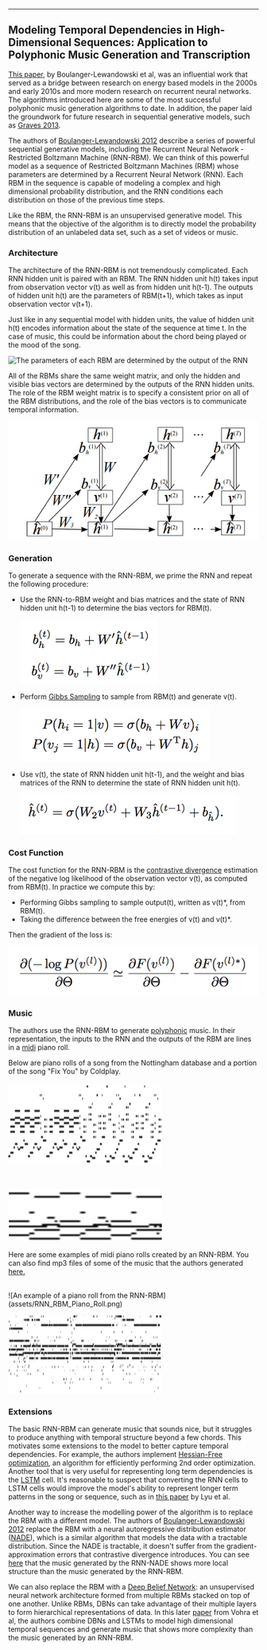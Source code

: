 ----
## Modeling Temporal Dependencies in High-Dimensional Sequences: Application to Polyphonic Music Generation and Transcription

[This paper](http://www-etud.iro.umontreal.ca/~boulanni/ICML2012.pdf), by Boulanger-Lewandowski et al, was an influential work that served as a bridge between research on energy based models in the 2000s and early 2010s and more modern research on recurrent neural networks. The algorithms introduced here are some of the most successful polyphonic music generation algorithms to date. In addition, the paper laid the groundwork for future research in sequential generative models, such as [Graves 2013](http://arxiv.org/pdf/1308.0850v5.pdf). 

The authors of [Boulanger-Lewandowski 2012](http://www-etud.iro.umontreal.ca/~boulanni/ICML2012.pdf) describe a series of powerful sequential generative models, including the Recurrent Neural Network - Restricted Boltzmann Machine (RNN-RBM). We can think of this powerful model as a sequence of Restricted Boltzmann Machines (RBM) whose parameters are determined by a Recurrent Neural Network (RNN). Each RBM in the sequence is capable of modeling a complex and high dimensional probability distribution, and the RNN conditions each distribution on those of the previous time steps. 

Like the RBM, the RNN-RBM is an unsupervised generative model. This means that the objective of the algorithm is to directly model the probability distribution of an unlabeled data set, such as a set of videos or music. 

### Architecture
The architecture of the RNN-RBM is not tremendously complicated. Each RNN hidden unit is paired with an RBM. The RNN hidden unit h(t) takes input from observation vector v(t) as well as from hidden unit h(t-1). The outputs of hidden unit h(t) are the parameters of RBM(t+1), which takes as input observation vector v(t+1). 

Just like in any sequential model with hidden units, the value of hidden unit h(t) encodes information about the state of the sequence at time t. In the case of music, this could be information about the chord being played or the mood of the song. 

![The parameters of each RBM are determined by the output of the RNN](assets/rnnrbm_color.png)

All of the RBMs share the same weight matrix, and only the hidden and visible bias vectors are determined by the outputs of the RNN hidden units. The role of the RBM weight matrix is to specify a consistent prior on all of the RBM distributions, and the role of the bias vectors is to communicate temporal information. 

![The parameters of the model. This figure is from the paper](assets/rnnrbm_figure.png)

### Generation
To generate a sequence with the RNN-RBM, we prime the RNN and repeat the following procedure:

- Use the RNN-to-RBM weight and bias matrices and the state of RNN hidden unit h(t-1) to determine the bias vectors for RBM(t).

    ![The outputs of the RNN are the bias vectors of the RBM](assets/get_bias.png)
- Perform [Gibbs Sampling](http://stats.stackexchange.com/questions/10213/can-someone-explain-gibbs-sampling-in-very-simple-words) to sample from RBM(t) and generate v(t).

    ![Repeat this process k times, and then v(t) is the visible state at the end of the chain](assets/gibbs.png)
- Use v(t), the state of RNN hidden unit h(t-1), and the weight and bias matrices of the RNN to determine the state of RNN hidden unit h(t).

    ![Compute the hidden state at time t](assets/get_hidden.png)

### Cost Function

The cost function for the RNN-RBM is the [contrastive divergence](http://www.robots.ox.ac.uk/~ojw/files/NotesOnCD.pdf) estimation of the negative log likelihood of the observation vector v(t), as computed from RBM(t). In practice we compute this by:

-  Performing Gibbs sampling to sample output(t), written as v(t)*, from RBM(t).
-  Taking the difference between the free energies of v(t) and v(t)*.

Then the gradient of the loss is:

![We pass this loss back with BPTT](assets/grad_loss.png)

### Music

The authors use the RNN-RBM to generate [polyphonic](https://en.wikipedia.org/wiki/Polyphony) music. In their representation, the inputs to the RNN and the outputs of the RBM are lines in a [midi](https://en.wikipedia.org/wiki/MIDI) piano roll. 

Below are piano rolls of a song from the Nottingham database and a portion of the song "Fix You" by Coldplay.
</br>
</br>
![An example of a piano roll from the Nottingham database](assets/Nottingham_Piano_Roll.png)

</br>

![An example of a piano roll of the song Fix You](assets/Pop_Music_Piano_Roll.png)
</br>
</br>
Here are some examples of midi piano rolls created by an RNN-RBM. You can also find mp3 files of some of the music that the authors generated [here.](http://www-etud.iro.umontreal.ca/~boulanni/icml2012)

</br>
![An example of a piano roll from the RNN-RBM](assets/RNN_RBM_Piano_Roll.png)

</br>

![An example of a piano roll from the RNN-RBM](assets/RNN_RBM_Piano_Roll_2.png)
</br>

### Extensions
The basic RNN-RBM can generate music that sounds nice, but it struggles to produce anything with temporal structure beyond a few chords. This motivates some extensions to the model to better capture temporal dependencies. For example, the authors implement [Hessian-Free optimization](http://www.icml-2011.org/papers/532_icmlpaper.pdf), an algorithm for efficiently performing 2nd order optimization. Another tool that is very useful for representing long term dependencies is the [LSTM](http://colah.github.io/posts/2015-08-Understanding-LSTMs/) cell. It's reasonable to suspect that converting the RNN cells to LSTM cells would improve the model's ability to represent longer term patterns in the song or sequence, such as in [this paper](http://www.ijcai.org/Proceedings/15/Papers/582.pdf) by Lyu et al. 

Another way to increase the modelling power of the algorithm is to replace the RBM with a different model. The authors of [Boulanger-Lewandowski 2012](http://www-etud.iro.umontreal.ca/~boulanni/ICML2012.pdf) replace the RBM with a neural autoregressive distribution estimator ([NADE](http://homepages.inf.ed.ac.uk/imurray2/pub/11nade/nade.pdf)), which is a similar algorithm that models the data with a tractable distribution. Since the NADE is tractable, it doesn't suffer from the gradient-approximation errors that contrastive divergence introduces. You can see [here](http://www-etud.iro.umontreal.ca/~boulanni/icml2012) that the music generated by the RNN-NADE shows more local structure than the music generated by the RNN-RBM.

We can also replace the RBM with a [Deep Belief Network](https://www.cs.toronto.edu/~hinton/nipstutorial/nipstut3.pdf): an unsupervised neural network architecture formed from multiple RBMs stacked on top of one another. Unlike RBMs, DBNs can take advantage of their multiple layers to form hierarchical representations of data. In this later [paper](http://www.academia.edu/16196335/Modeling_Temporal_Dependencies_in_Data_Using_a_DBN-LSTM) from Vohra et al, the authors combine DBNs and LSTMs to model high dimensional temporal sequences and generate music that shows more complexity than the music generated by an RNN-RBM.
